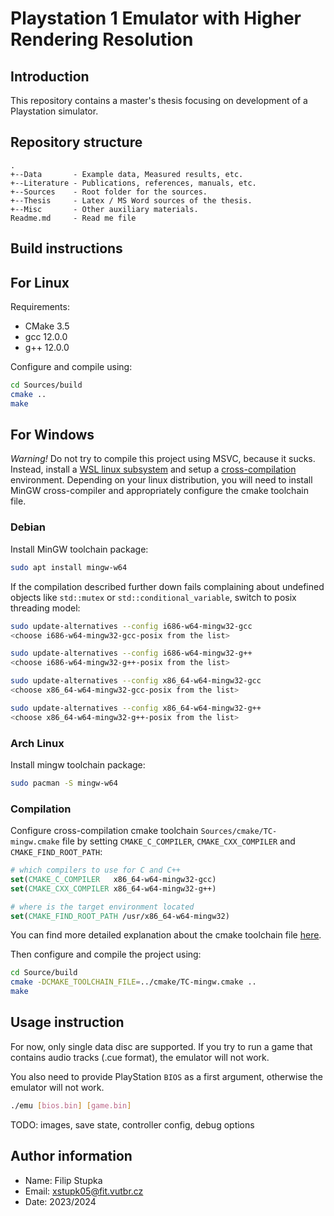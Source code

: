 # Playstation 1 Emulator with Higher Rendering Resolution

## Introduction

This repository contains a master's thesis focusing on development of a Playstation simulator.

## Repository structure

    .
    +--Data       - Example data, Measured results, etc.
    +--Literature - Publications, references, manuals, etc.
    +--Sources    - Root folder for the sources.
    +--Thesis     - Latex / MS Word sources of the thesis.
    +--Misc       - Other auxiliary materials.
    Readme.md     - Read me file


## Build instructions

## For Linux

Requirements:

 - CMake 3.5
 - gcc 12.0.0
 - g++ 12.0.0

Configure and compile using:

```bash
cd Sources/build
cmake ..
make
```

## For Windows

*Warning!* Do not try to compile this project using MSVC, because it sucks.
Instead, install a [WSL linux subsystem](https://learn.microsoft.com/en-us/windows/wsl/install) and setup a [cross-compilation](https://en.wikipedia.org/wiki/Cross_compiler) environment.
Depending on your linux distribution, you will need to install MinGW cross-compiler and appropriately configure the cmake toolchain file.

### Debian

Install MinGW toolchain package:

```bash
sudo apt install mingw-w64
```

If the compilation described further down fails complaining about undefined objects like `std::mutex` or `std::conditional_variable`,
switch to posix threading model:

```bash
sudo update-alternatives --config i686-w64-mingw32-gcc
<choose i686-w64-mingw32-gcc-posix from the list>

sudo update-alternatives --config i686-w64-mingw32-g++
<choose i686-w64-mingw32-g++-posix from the list>

sudo update-alternatives --config x86_64-w64-mingw32-gcc
<choose x86_64-w64-mingw32-gcc-posix from the list>

sudo update-alternatives --config x86_64-w64-mingw32-g++
<choose x86_64-w64-mingw32-g++-posix from the list>
```

### Arch Linux

Install mingw toolchain package:

```bash
sudo pacman -S mingw-w64
```

### Compilation

Configure cross-compilation cmake toolchain `Sources/cmake/TC-mingw.cmake` file by setting `CMAKE_C_COMPILER`, `CMAKE_CXX_COMPILER` and `CMAKE_FIND_ROOT_PATH`:

```cmake
# which compilers to use for C and C++
set(CMAKE_C_COMPILER   x86_64-w64-mingw32-gcc)
set(CMAKE_CXX_COMPILER x86_64-w64-mingw32-g++)

# where is the target environment located
set(CMAKE_FIND_ROOT_PATH /usr/x86_64-w64-mingw32)
```

You can find more detailed explanation about the cmake toolchain file [here](https://cmake.org/cmake/help/book/mastering-cmake/chapter/Cross%20Compiling%20With%20CMake.html).

Then configure and compile the project using:

```bash
cd Source/build
cmake -DCMAKE_TOOLCHAIN_FILE=../cmake/TC-mingw.cmake ..
make
```

## Usage instruction

For now, only single data disc are supported. If you try to run a game that contains audio tracks (.cue format), the emulator will not work.

You also need to provide PlayStation `BIOS` as a first argument, otherwise the emulator will not work.

```bash
./emu [bios.bin] [game.bin]
```

TODO: images, save state, controller config, debug options

## Author information

 * Name: Filip Stupka 
 * Email: xstupk05@fit.vutbr.cz
 * Date: 2023/2024

